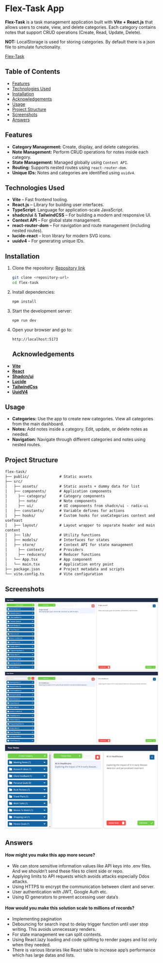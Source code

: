 # Flex-Task App

**Flex-Task** is a task management application built with **Vite + React.js** that allows users to create, view, and delete categories. Each category contains notes that support CRUD operations (Create, Read, Update, Delete).

**NOT:** LocalStorage is used for storing categories. By default there is a json file to simulate functionality.

[Flex-Task](https://flex-task-emre.vercel.app/)

## Table of Contents

- [Features](#features)
- [Technologies Used](#technologies-used)
- [Installation](#installation)
- [Acknowledgements](#acknowledgements)
- [Usage](#usage)
- [Project Structure](#project-structure)
- [Screenshots](#screenshots)
- [Answers](#answers)

## Features

- **Category Management:** Create, display, and delete categories.
- **Note Management:** Perform CRUD operations for notes inside each category.
- **State Management:** Managed globally using `Context API`.
- **Routing:** Supports nested routes using `react-router-dom`.
- **Unique IDs:** Notes and categories are identified using `uuidv4`.

## Technologies Used

- **Vite** – Fast frontend tooling.
- **React.js** – Library for building user interfaces.
- **TypeScript**: Language for application-scale JavaScript.
- **shadcn/ui** & **TailwindCSS** – For building a modern and responsive UI.
- **Context API** – For global state management.
- **react-router-dom** – For navigation and route management (including nested routes).
- **lucide-react** – Icon library for modern SVG icons.
- **uuidv4** – For generating unique IDs.

## Installation

1. Clone the repository:
   [Repository link](https://github.com/emrebican/flex-task)

   ```bash
   git clone <repository-url>
   cd flex-task
   ```

2. Install dependencies:

   ```bash
   npm install
   ```

3. Start the development server:

   ```bash
   npm run dev
   ```

4. Open your browser and go to:

   ```
   http://localhost:5173
   ```

   ## Acknowledgements

- [**Vite**](https://vitejs.dev/)
- [**React**](https://react.dev/)
- [**Shadcn/ui**](https://ui.shadcn.com/)
- [**Lucide**](https://lucide.dev/guide/packages/lucide-react)
- [**TailwindCss**](https://tailwindcss.com/)
- [**UuidV4**](https://www.uuidgenerator.net/version4)

## Usage

- **Categories:** Use the app to create new categories. View all categories from the main dashboard.
- **Notes:** Add notes inside a category. Edit, update, or delete notes as needed.
- **Navigation:** Navigate through different categories and notes using nested routes.

## Project Structure

```
flex-task/
├── public/              # Static assets
├── src/
│   ├── assets/          # Static assets + dummy data for list
│   ├── components/      # Application components
│     ├── category/      # Category components
│     ├── note/          # Note components
│     ├── ui/            # UI components from shadcn/ui - radix-ui
│   ├── constants/       # Variable defines for actions
│   ├── hooks/           # Custom hooks for useCategories context and useToast
│   ├── layout/          # Layout wrapper to separate header and main content
│   ├── lib/             # Utility functions
│   ├── models/          # Interfaces for states
│   ├── store/           # Context API for state management
│     ├── context/       # Providers
│     ├── reducers/      # Reducer functions
│   └── App.tsx          # App component
│   └── main.tsx         # Application entry point
├── package.json         # Project metadata and scripts
└── vite.config.ts       # Vite configuration
```

## Screenshots

![App Screenshot-1](public/images/screenshot-1.png)
![App Screenshot-2](public/images/screenshot-2.png)
![App Screenshot-3](public/images/screenshot-3.png)

## Answers

#### How might you make this app more secure?

- We can store sensitive information values like API keys into .env files. And we shouldn’t send these files to client side or repo.
- Applying limits to API requests which avoids attacks especially Ddos attacks.
- Using HTTPS to encrypt the communication between client and server.
- User authentication with JWT, Google Auth etc.
- Using ID generators to prevent accessing user data’s

#### How would you make this solution scale to millions of records?

- Implementing pagination
- Debouncing for search input to delay trigger function until user stop writing. This avoids unnecessary renders.
- For state management we can split contexts.
- Using React.lazy loading and code splitting to render pages and list only when they needed.
- There is various libraries like React table to increase app’s performance which has large datas and lists.
